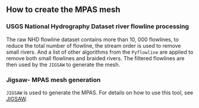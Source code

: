 ## How to create the MPAS mesh

### USGS National Hydrography Dataset river flowline processing

The raw NHD flowline dataset contains more than 10, 000 flowlines, to reduce the total number of flowline, the stream order is used to remove small rivers.
And a list of other algorithms from the `Pyflowline` are applied to remove both small flowlines and braided rivers. The filtered flowlines are then used by the `JIGSAW` to generate the mesh. 


### Jigsaw- MPAS mesh generation

`JIGSAW` is used to generate the MPAS. For details on how to use this tool, see [JIGSAW](https://github.com/dengwirda/jigsaw-geo-python).



